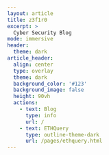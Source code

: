 ```yaml
---
layout: article
title: z3f1r0
excerpt: >
  Cyber Security Blog
mode: immersive
header:
  theme: dark
article_header:
  align: center
  type: overlay
  theme: dark
  background_color: '#123'
  background_image: false
  height: 90vh
  actions:
    - text: Blog
      type: info
      url: /
    - text: ETHQuery
      type: outline-theme-dark
      url: /pages/ethquery.html
---
```

